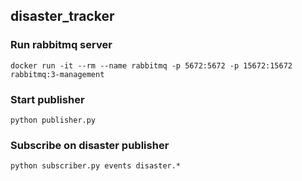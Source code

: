 ## disaster_tracker

### Run rabbitmq server
`docker run -it --rm --name rabbitmq -p 5672:5672 -p 15672:15672 rabbitmq:3-management`

### Start publisher
`python publisher.py`

### Subscribe on disaster publisher
`python subscriber.py events disaster.*`
